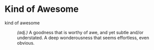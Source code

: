 # Kind of Awesome

<dl>
	<dt>kind of awesome</dt>
	<dd><p><i>(adj.)</i> A goodness that is worthy of awe, and yet subtle and/or understated.  A deep wonderousness that seems effortless, even obvious.</p></dd>
</dl>